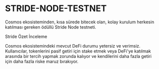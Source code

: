 # STRIDE-NODE-TESTNET
Cosmos ekosisteminden, kısa sürede bitecek olan, kolay kurulum herkesin katılması gereken ödüllü Stride Node testneti.

Stride Özet İnceleme

Cosmos ekosistemindeki mevcut DeFi durumu yetersiz ve verimsiz. Kullanıcılar, tokenlerini pasif getiri için stake etmek veya DeFi'ye katılmak arasında bir tercih yapmak zorunda kalıyor ve kendilerini daha fazla getiri için daha fazla riske maruz bırakıyor.

